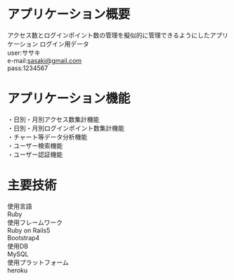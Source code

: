 # アプリケーション概要
アクセス数とログインポイント数の管理を擬似的に管理できるようにしたアプリケーション
ログイン用データ  
user:ササキ  
e-mail:sasaki@gmail.com  
pass:1234567  
# アプリケーション機能
・日別・月別アクセス数集計機能  
・日別・月別ログインポイント数集計機能  
・チャート等データ分析機能  
・ユーザー検索機能  
・ユーザー認証機能  

# 主要技術
使用言語  
Ruby  
使用フレームワーク  
Ruby on Rails5  
Bootstrap4  
使用DB  
MySQL  
使用プラットフォーム  
heroku  
